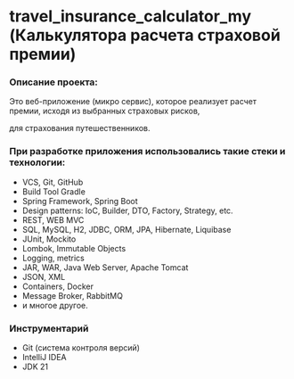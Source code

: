 # travel_insurance_calculator_my (Калькулятора расчета страховой премии)

### Описание проекта:
Это веб-приложение (микро сервис), которое реализует расчет премии, исходя из выбранных страховых рисков,

для страхования путешественников.

### При разработке приложения использовались такие стеки и технологии:
- VCS, Git, GitHub
- Build Tool Gradle
- Spring Framework, Spring Boot
- Design patterns: IoC, Builder, DTO, Factory, Strategy, etc.
- REST, WEB MVC
- SQL, MySQL, H2, JDBC, ORM, JPA, Hibernate, Liquibase
- JUnit, Mockito
- Lombok, Immutable Objects
- Logging, metrics
- JAR, WAR, Java Web Server, Apache Tomcat
- JSON, XML
- Containers, Docker
- Message Broker, RabbitMQ
- и многое другое.

### Инструментарий

- Git (система контроля версий)
- IntelliJ IDEA
- JDK 21
